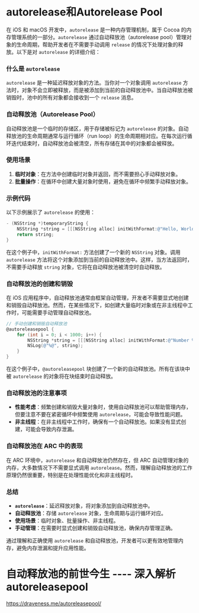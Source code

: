 # autorelease和Autorelease Pool

在 iOS 和 macOS 开发中，`autorelease` 是一种内存管理机制，属于 Cocoa 的内存管理系统的一部分。`autorelease` 通过自动释放池（autorelease pool）管理对象的生命周期，帮助开发者在不需要手动调用 `release` 的情况下处理对象的释放。以下是对 `autorelease` 的详细介绍：

### 什么是 `autorelease`

`autorelease` 是一种延迟释放对象的方法。当你对一个对象调用 `autorelease` 方法时，对象不会立即被释放，而是被添加到当前的自动释放池中。当自动释放池被销毁时，池中的所有对象都会接收到一个 `release` 消息。

### 自动释放池（Autorelease Pool）

自动释放池是一个临时的存储区，用于存储被标记为 `autorelease` 的对象。自动释放池的生命周期通常与运行循环（run loop）的生命周期相对应。在每次运行循环迭代结束时，自动释放池会被清空，所有存储在其中的对象都会被释放。

### 使用场景

1. **临时对象**：在方法中创建临时对象并返回，而不需要担心手动释放对象。
2. **批量操作**：在循环中创建大量对象时使用，避免在循环中频繁手动释放对象。

### 示例代码

以下示例展示了 `autorelease` 的使用：

```objective-c
- (NSString *)temporaryString {
    NSString *string = [[[NSString alloc] initWithFormat:@"Hello, World!"] autorelease];
    return string;
}
```

在这个例子中，`initWithFormat:` 方法创建了一个新的 `NSString` 对象。调用 `autorelease` 方法将这个对象添加到当前的自动释放池中。这样，当方法返回时，不需要手动释放 `string` 对象，它将在自动释放池被清空时自动释放。

### 自动释放池的创建和销毁

在 iOS 应用程序中，自动释放池通常由框架自动管理，开发者不需要显式地创建和销毁自动释放池。然而，在某些情况下，如创建大量临时对象或在非主线程中工作时，可能需要手动管理自动释放池。

```objective-c
// 手动创建和销毁自动释放池
@autoreleasepool {
    for (int i = 0; i < 1000; i++) {
        NSString *string = [[[NSString alloc] initWithFormat:@"Number %d", i] autorelease];
        NSLog(@"%@", string);
    }
}
```

在这个例子中，`@autoreleasepool` 块创建了一个新的自动释放池。所有在该块中被 `autorelease` 的对象将在块结束时自动释放。

### 自动释放池的注意事项

- **性能考虑**：频繁创建和销毁大量对象时，使用自动释放池可以帮助管理内存，但要注意不要在紧密循环中频繁使用 `autorelease`，可能会导致性能问题。
- **非主线程**：在非主线程中工作时，确保有一个自动释放池。如果没有显式创建，可能会导致内存泄漏。

### 自动释放池在 ARC 中的表现

在 ARC 环境中，`autorelease` 和自动释放池仍然存在，但 ARC 自动管理对象的内存，大多数情况下不需要显式调用 `autorelease`。然而，理解自动释放池的工作原理仍然很重要，特别是在处理性能优化和非主线程时。

### 总结

- **`autorelease`**：延迟释放对象，将对象添加到自动释放池中。
- **自动释放池**：存储 `autorelease` 对象，生命周期与运行循环对应。
- **使用场景**：临时对象、批量操作、非主线程。
- **手动管理**：在需要时显式创建和销毁自动释放池，确保内存管理正确。

通过理解和正确使用 `autorelease` 和自动释放池，开发者可以更有效地管理内存，避免内存泄漏和提升应用性能。



# 自动释放池的前世今生 ---- 深入解析 autoreleasepool

https://draveness.me/autoreleasepool/